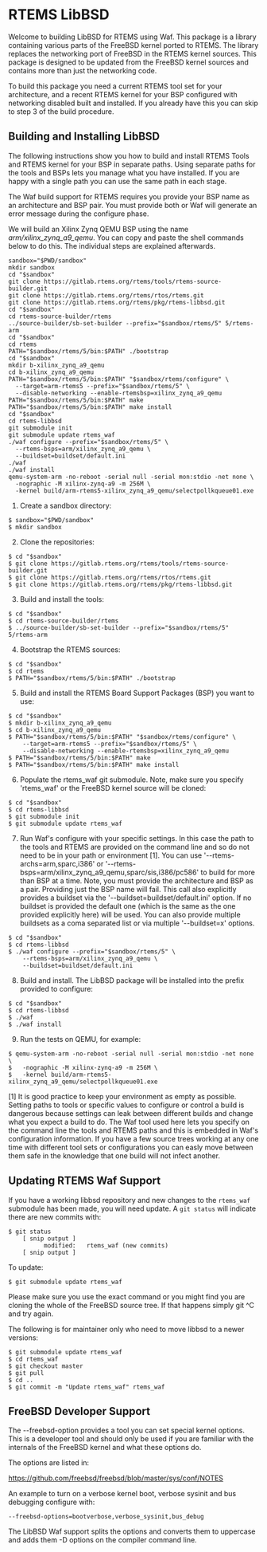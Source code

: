 RTEMS LibBSD
============

Welcome to building LibBSD for RTEMS using Waf. This package is a library
containing various parts of the FreeBSD kernel ported to RTEMS. The library
replaces the networking port of FreeBSD in the RTEMS kernel sources. This
package is designed to be updated from the FreeBSD kernel sources and contains
more than just the networking code.

To build this package you need a current RTEMS tool set for your architecture,
and a recent RTEMS kernel for your BSP configured with networking disabled
built and installed. If you already have this you can skip to step 3 of the
build procedure.

Building and Installing LibBSD
------------------------------

The following instructions show you how to build and install RTEMS Tools and
RTEMS kernel for your BSP in separate paths. Using separate paths for the tools
and BSPs lets you manage what you have installed. If you are happy with a
single path you can use the same path in each stage.

The Waf build support for RTEMS requires you provide your BSP name as an
architecture and BSP pair. You must provide both or Waf will generate an error
message during the configure phase.

We will build an Xilinx Zynq QEMU BSP using the name
*arm/xilinx_zynq_a9_qemu*.  You can copy and paste the shell commands below to
do this.  The individual steps are explained afterwards.

```
sandbox="$PWD/sandbox"
mkdir sandbox
cd "$sandbox"
git clone https://gitlab.rtems.org/rtems/tools/rtems-source-builder.git
git clone https://gitlab.rtems.org/rtems/rtos/rtems.git
git clone https://gitlab.rtems.org/rtems/pkg/rtems-libbsd.git
cd "$sandbox"
cd rtems-source-builder/rtems
../source-builder/sb-set-builder --prefix="$sandbox/rtems/5" 5/rtems-arm
cd "$sandbox"
cd rtems
PATH="$sandbox/rtems/5/bin:$PATH" ./bootstrap
cd "$sandbox"
mkdir b-xilinx_zynq_a9_qemu
cd b-xilinx_zynq_a9_qemu
PATH="$sandbox/rtems/5/bin:$PATH" "$sandbox/rtems/configure" \
  --target=arm-rtems5 --prefix="$sandbox/rtems/5" \
  --disable-networking --enable-rtemsbsp=xilinx_zynq_a9_qemu
PATH="$sandbox/rtems/5/bin:$PATH" make
PATH="$sandbox/rtems/5/bin:$PATH" make install
cd "$sandbox"
cd rtems-libbsd
git submodule init
git submodule update rtems_waf
./waf configure --prefix="$sandbox/rtems/5" \
  --rtems-bsps=arm/xilinx_zynq_a9_qemu \
  --buildset=buildset/default.ini
./waf
./waf install
qemu-system-arm -no-reboot -serial null -serial mon:stdio -net none \
  -nographic -M xilinx-zynq-a9 -m 256M \
  -kernel build/arm-rtems5-xilinx_zynq_a9_qemu/selectpollkqueue01.exe
```

1. Create a sandbox directory:

```
$ sandbox="$PWD/sandbox"
$ mkdir sandbox
```

2. Clone the repositories:

```
$ cd "$sandbox"
$ git clone https://gitlab.rtems.org/rtems/tools/rtems-source-builder.git
$ git clone https://gitlab.rtems.org/rtems/rtos/rtems.git
$ git clone https://gitlab.rtems.org/rtems/pkg/rtems-libbsd.git
```

3. Build and install the tools:

```
$ cd "$sandbox"
$ cd rtems-source-builder/rtems
$ ../source-builder/sb-set-builder --prefix="$sandbox/rtems/5" 5/rtems-arm
```

4. Bootstrap the RTEMS sources:

```
$ cd "$sandbox"
$ cd rtems
$ PATH="$sandbox/rtems/5/bin:$PATH" ./bootstrap
```

5. Build and install the RTEMS Board Support Packages (BSP) you want to use:

```
$ cd "$sandbox"
$ mkdir b-xilinx_zynq_a9_qemu
$ cd b-xilinx_zynq_a9_qemu
$ PATH="$sandbox/rtems/5/bin:$PATH" "$sandbox/rtems/configure" \
    --target=arm-rtems5 --prefix="$sandbox/rtems/5" \
    --disable-networking --enable-rtemsbsp=xilinx_zynq_a9_qemu
$ PATH="$sandbox/rtems/5/bin:$PATH" make
$ PATH="$sandbox/rtems/5/bin:$PATH" make install
```

6. Populate the rtems_waf git submodule.  Note, make sure you specify
   'rtems_waf' or the FreeBSD kernel source will be cloned:

```
$ cd "$sandbox"
$ cd rtems-libbsd
$ git submodule init
$ git submodule update rtems_waf
```

7. Run Waf's configure with your specific settings. In this case the path to
   the tools and RTEMS are provided on the command line and so do not need to
   be in your path or environment [1].  You can use
   '--rtems-archs=arm,sparc,i386' or
   '--rtems-bsps=arm/xilinx_zynq_a9_qemu,sparc/sis,i386/pc586' to build for
   more than BSP at a time.  Note, you must provide the architecture and BSP as
   a pair. Providing just the BSP name will fail. This call also explicitly
   provides a buildset via the '--buildset=buildset/default.ini' option. If no
   buildset is provided the default one (which is the same as the one provided
   explicitly here) will be used. You can also provide multiple buildsets as a
   coma separated list or via multiple '--buildset=x' options.

```
$ cd "$sandbox"
$ cd rtems-libbsd
$ ./waf configure --prefix="$sandbox/rtems/5" \
    --rtems-bsps=arm/xilinx_zynq_a9_qemu \
    --buildset=buildset/default.ini
```

8. Build and install.  The LibBSD package will be installed into the prefix
   provided to configure:

```
$ cd "$sandbox"
$ cd rtems-libbsd
$ ./waf
$ ./waf install
```

9. Run the tests on QEMU, for example:

```
$ qemu-system-arm -no-reboot -serial null -serial mon:stdio -net none \
$   -nographic -M xilinx-zynq-a9 -m 256M \
$   -kernel build/arm-rtems5-xilinx_zynq_a9_qemu/selectpollkqueue01.exe
```

[1] It is good practice to keep your environment as empty as possible. Setting
    paths to tools or specific values to configure or control a build is
    dangerous because settings can leak between different builds and change
    what you expect a build to do. The Waf tool used here lets you specify on
    the command line the tools and RTEMS paths and this is embedded in Waf's
    configuration information. If you have a few source trees working at any
    one time with different tool sets or configurations you can easly move
    between them safe in the knowledge that one build will not infect another.

Updating RTEMS Waf Support
--------------------------

If you have a working libbsd repository and new changes to the `rtems_waf`
submodule has been made, you will need update. A `git status` will indicate
there are new commits with:

```
$ git status
    [ snip output ]
          modified:   rtems_waf (new commits)
    [ snip output ]
```

To update:

```
$ git submodule update rtems_waf
```

Please make sure you use the exact command or you might find you are cloning
the whole of the FreeBSD source tree. If that happens simply git ^C and try
again.

The following is for maintainer only who need to move libbsd to a newer
versions:

```
$ git submodule update rtems_waf
$ cd rtems_waf
$ git checkout master
$ git pull
$ cd ..
$ git commit -m "Update rtems_waf" rtems_waf
```

FreeBSD Developer Support
-------------------------

The --freebsd-option provides a tool you can set special kernel options. This
is a developer tool and should only be used if you are familiar with the
internals of the FreeBSD kernel and what these options do.

The options are listed in:

https://github.com/freebsd/freebsd/blob/master/sys/conf/NOTES

An example to turn on a verbose kernel boot, verbose sysinit and bus debugging
configure with:

```
--freebsd-options=bootverbose,verbose_sysinit,bus_debug
```

The LibBSD Waf support splits the options and converts them to uppercase and
adds them -D options on the compiler command line.
